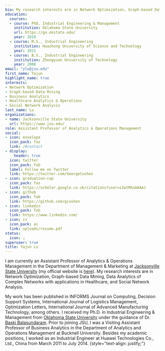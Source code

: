 ```yaml
---
bio: My research interests are in Network Optimization, Graph-based Data Mining, Data Analytics of Complex Networks with applications in Healthcare, and Social Network Analysis.
education:
  courses:
  - course: PhD, Industrial Engineering & Management
    institution: Oklahoma State University
    url: https://go.okstate.edu/
    year: 2019
  - course: M.S., Industrial Engineering
    institution: Huazhong University of Science and Technology
    year: 2011
  - course: B.S., Industrial Engineering
    institution: Zhongyuan University of Technology
    year: 2008
email: "ylu@jsu.edu"
first_name: Yajun
highlight_name: true
interests:
- Network Optimization
- Graph-based Data Mining
- Business Analytics
- Healthcare Analytics & Operations
- Social Network Analysis
last_name: Lu
organizations:
- name: Jacksonville State University
  url: https://www.jsu.edu/
role: Assistant Professor of Analytics & Operations Management
social:
- icon: envelope
  icon_pack: fas
  link: /#contact
- display:
    header: true
  icon: twitter
  icon_pack: fab
  label: Follow me on Twitter
  link: https://twitter.com/GeorgeCushen
- icon: graduation-cap
  icon_pack: fas
  link: https://scholar.google.co.uk/citations?user=sIwtMXoAAAAJ
- icon: github
  icon_pack: fab
  link: https://github.com/gcushen
- icon: linkedin
  icon_pack: fab
  link: https://www.linkedin.com/
- icon: cv
  icon_pack: ai
  link: uploads/resume.pdf
status:
  icon: ☕️
superuser: true
title: Yajun Lu
---
```


I am currently an Assistant Professor of Analytics & Operations Management in the Department of Management & Marketing at [Jacksonville State University](https://www.jsu.edu/) (my official website is [here](https://www.jsu.edu/business/mm/faculty/yajun-lu.html)). My research interests are in Network Optimization, Graph-based Data Mining, Data Analytics of Complex Networks with applications in Healthcare, and Social Network Analysis. 

My work has been published in INFORMS Journal on Computing, Decision Support Systems, International Journal of Logistics Management, Optimization Letters, International Journal of Advanced Manufacturing Technology, among others. I received my Ph.D. in Industrial Engineering & Management from [Oklahoma State University](https://go.okstate.edu/) under the guidance of Dr. [Baski Balasundaram](https://baski.me/). Prior to joining JSU, I was a Visiting Assistant Professor of Business Analytics in the Department of Analytics and Operations Management at Bucknell University. Besides my academic positions, I worked as an Industrial Engineer at Huawei Technologies Co., Ltd., China from March 2011 to July 2014.
{style="text-align: justify;"}

